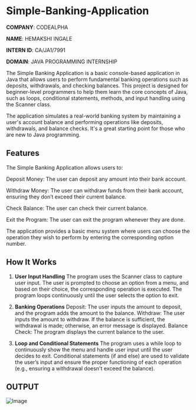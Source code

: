 # Simple-Banking-Application


**COMPANY**: CODEALPHA

**NAME**: HEMAKSHI INGALE

**INTERN ID**: CA/JA1/7991

**DOMAIN**: JAVA PROGRAMMING INTERNSHIP


The Simple Banking Application is a basic console-based application in Java that allows users to perform fundamental banking operations such as deposits, withdrawals, and checking balances. This project is designed for beginner-level programmers to help them learn the core concepts of Java, such as loops, conditional statements, methods, and input handling using the Scanner class.

The application simulates a real-world banking system by maintaining a user's account balance and performing operations like deposits, withdrawals, and balance checks. It's a great starting point for those who are new to Java programming.

## Features
The Simple Banking Application allows users to:

Deposit Money: The user can deposit any amount into their bank account.

Withdraw Money: The user can withdraw funds from their bank account, ensuring they don’t exceed their current balance.

Check Balance: The user can check their current balance.

Exit the Program: The user can exit the program whenever they are done.

The application provides a basic menu system where users can choose the operation they wish to perform by entering the corresponding option number.

## How It Works

1. **User Input Handling**
The program uses the Scanner class to capture user input. The user is prompted to choose an option from a menu, and based on their choice, the corresponding operation is executed. The program loops continuously until the user selects the option to exit.

2. **Banking Operations**
Deposit: The user inputs the amount to deposit, and the program adds the amount to the balance.
Withdraw: The user inputs the amount to withdraw. If the balance is sufficient, the withdrawal is made; otherwise, an error message is displayed.
Balance Check: The program displays the current balance to the user.

3. **Loop and Conditional Statements**
The program uses a while loop to continuously show the menu and handle user input until the user decides to exit. Conditional statements (if and else) are used to validate the user’s input and ensure the proper functioning of each operation (e.g., ensuring a withdrawal doesn't exceed the balance).

## OUTPUT 

![Image](https://github.com/user-attachments/assets/ecb0fef4-6b4f-4880-a472-acc6c8f6edfa)

